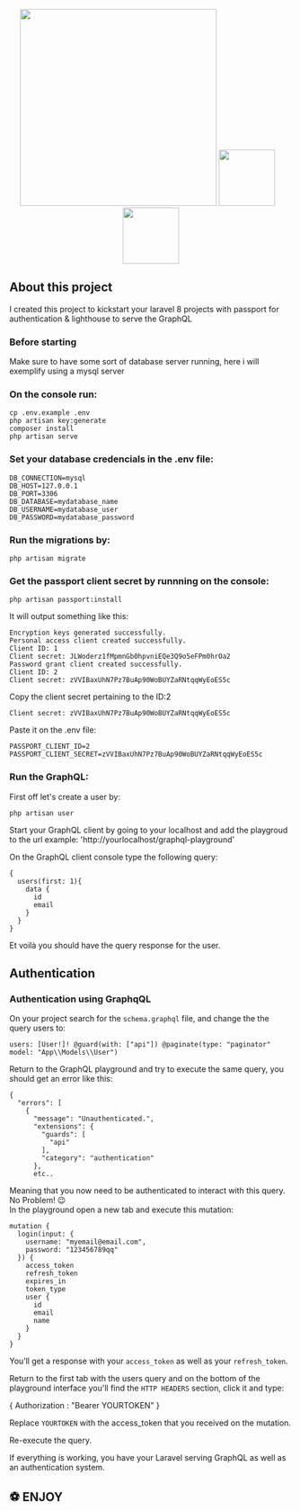 <p align="center">
    <a href="https://laravel.com" target="_blank"><img src="https://raw.githubusercontent.com/laravel/art/master/logo-lockup/5%20SVG/2%20CMYK/1%20Full%20Color/laravel-logolockup-cmyk-red.svg" width="350"></a>
     <a href="https://lighthouse-php.com/" target="_blank"><img src="https://lighthouse-php.com/logo.svg" width="100"></a>&nbsp&nbsp&nbsp
<a href="https://lighthouse-php-auth.com/" target="_blank"><img src="https://lighthouse-php-auth.com/assets/img/safe.svg" width="100"></a>
   

</p>




## About this project

I created this project to kickstart your laravel 8 projects with passport for authentication & lighthouse to serve the GraphQL 

### Before starting
Make sure to have some sort of database server running, here i will exemplify using a mysql server


### On the console run:

```
cp .env.example .env
php artisan key:generate
composer install
php artisan serve

```

### Set your database credencials in the .env file:

```
DB_CONNECTION=mysql
DB_HOST=127.0.0.1
DB_PORT=3306
DB_DATABASE=mydatabase_name
DB_USERNAME=mydatabase_user
DB_PASSWORD=mydatabase_password

```

### Run the migrations by:
```  
php artisan migrate
```
### Get the passport client secret by runnning on the console:

``` 
php artisan passport:install
```
It will output something like this:

``` 
Encryption keys generated successfully.
Personal access client created successfully.
Client ID: 1
Client secret: JLWoderz1fMpmnGb0hpvniEQe3Q9o5eFPm0hrOa2
Password grant client created successfully.
Client ID: 2
Client secret: zVVIBaxUhN7Pz7BuAp90WoBUYZaRNtqqWyEoES5c
```
Copy the client secret pertaining to the ID:2 
``` 
Client secret: zVVIBaxUhN7Pz7BuAp90WoBUYZaRNtqqWyEoES5c
```
Paste it on the .env file:

``` 
PASSPORT_CLIENT_ID=2
PASSPORT_CLIENT_SECRET=zVVIBaxUhN7Pz7BuAp90WoBUYZaRNtqqWyEoES5c
```

### Run the GraphQL:

First off let's create a user by:

```
php artisan user
```
Start your GraphQL client by going to your localhost and add the playgroud to the url example: 'http://yourlocalhost/graphql-playground'

On the GraphQL client console type the following query:
```
{
  users(first: 1){
    data {
      id
      email
    }
  }
}

```
Et voilà you should have the query response for the user. 

## Authentication 
### Authentication using GraphqQL

On your project search for the `schema.graphql` file, and change the the query users to:
``` 
users: [User!]! @guard(with: ["api"]) @paginate(type: "paginator" model: "App\\Models\\User")
```

Return to the GraphQL playground and try to execute the same query, you should get an error like this:

``` 
{
  "errors": [
    {
      "message": "Unauthenticated.",
      "extensions": {
        "guards": [
          "api"
        ],
        "category": "authentication"
      },
      etc..
``` 

Meaning that you now need to be authenticated to interact with this query. No Problem! 😉 
<br>
In the playground open a new tab and execute this mutation:
``` 
mutation {
  login(input: {
    username: "myemail@email.com",
    password: "123456789qq"
  }) {
    access_token
    refresh_token
    expires_in
    token_type
    user {
      id
      email
      name
    }
  }
}
``` 
You’ll get a response with your `access_token` as well as your `refresh_token`.
<br>

Return to the first tab with the users query and on the bottom of the playground interface you'll find the `HTTP HEADERS` section, click it and type:

{
    Authorization : "Bearer YOURTOKEN"
}

Replace `YOURTOKEN` with the access_token that you received on the mutation.

Re-execute the query.

If everything is working, you have your Laravel serving GraphQL as well as an authentication system.

## ⚽️ ENJOY 












